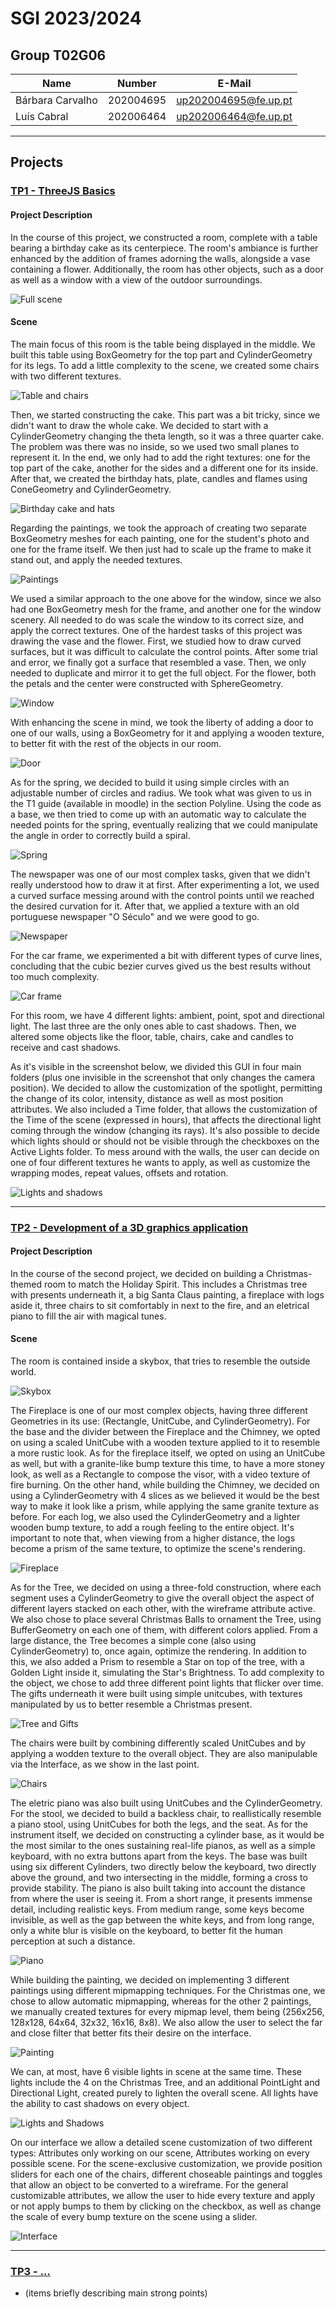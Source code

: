 # SGI 2023/2024

## Group T02G06
| Name             | Number    | E-Mail             |
| ---------------- | --------- | ------------------ |
| Bárbara Carvalho | 202004695 | up202004695@fe.up.pt |
| Luís Cabral      | 202006464 | up202006464@fe.up.pt |

----

## Projects

### [TP1 - ThreeJS Basics](tp1)

#### Project Description

In the course of this project, we constructed a room, complete with a table bearing a birthday cake as its centerpiece. The room's ambiance is further enhanced by the addition of frames adorning the walls, alongside a vase containing a flower. Additionally, the room has other objects, such as a door as well as a window with a view of the outdoor surroundings.

![Full scene](tp1/Screenshots/full_scene.jpg)

#### Scene

The main focus of this room is the table being displayed in the middle. We built this table using BoxGeometry for the top part and CylinderGeometry for its legs.
To add a little complexity to the scene, we created some chairs with two different textures.

![Table and chairs](tp1/Screenshots/mesa_cadeiras.jpg)

Then, we started constructing the cake. This part was a bit tricky, since we didn't want to draw the whole cake. We decided to start with a CylinderGeometry changing the theta length, so it was a three quarter cake. The problem was there was no inside, so we used two small planes to represent it. In the end, we only had to add the right textures: one for the top part of the cake, another for the sides and a different one for its inside. 
After that, we created the birthday hats, plate, candles and flames using ConeGeometry and CylinderGeometry.

![Birthday cake and hats](tp1/Screenshots/bolo.jpg)

Regarding the paintings, we took the approach of creating two separate BoxGeometry meshes for each painting, one for the student's photo and one for the frame itself. We then just had to scale up the frame to make it stand out, and apply the needed textures. 

![Paintings](tp1/Screenshots/quadros.png)

We used a similar approach to the one above for the window, since we also had one BoxGeometry mesh for the frame, and another one for the window scenery. All needed to do was scale the window to its correct size, and apply the correct textures.
One of the hardest tasks of this project was drawing the vase and the flower. First, we studied how to draw curved surfaces, but it was difficult to calculate the control points. After some trial and error, we finally got a surface that resembled a vase. Then, we only needed to duplicate and mirror it to get the full object. For the flower, both the petals and the center were constructed with SphereGeometry.

![Window](tp1/Screenshots/janela.png)

With enhancing the scene in mind, we took the liberty of adding a door to one of our walls, using a BoxGeometry for it and applying a wooden texture, to better fit with the rest of the objects in our room.

![Door](tp1/Screenshots/porta.png)

As for the spring, we decided to build it using simple circles with an adjustable number of circles and radius. We took what was given to us in the T1 guide (available in moodle) in the section Polyline. Using the code as a base, we then tried to come up with an automatic way to calculate the needed points for the spring, eventually realizing that we could manipulate the angle in order to correctly build a spiral.

![Spring](tp1/Screenshots/mola.png)

The newspaper was one of our most complex tasks, given that we didn't really understood how to draw it at first. After experimenting a lot, we used a curved surface messing around with the control points until we reached the desired curvation for it. After that, we applied a texture with an old portuguese newspaper "O Século" and we were good to go.


![Newspaper](tp1/Screenshots/jornal.png)

For the car frame, we experimented a bit with different types of curve lines, concluding that the cubic bezier curves gived us the best results without too much complexity.

![Car frame](tp1/Screenshots/carocha.jpg)

For this room, we have 4 different lights: ambient, point, spot and directional light. The last three are the only ones able to cast shadows. Then, we altered some objects like the floor, table, chairs, cake and candles to receive and cast shadows.

As it's visible in the screenshot below, we divided this GUI in four main folders (plus one invisible in the screenshot that only changes the camera position). We decided to allow the customization of the spotlight, permitting the change of its color, intensity, distance as well as most position attributes. We also included a Time folder, that allows the customization of the Time of the scene (expressed in hours), that affects the directional light coming through the window (changing its rays). It's also possible to decide which lights should or should not be visible through the checkboxes on the Active Lights folder. To mess around with the walls, the user can decide on one of four different textures he wants to apply, as well as customize the wrapping modes, repeat values, offsets and rotation.


![Lights and shadows](tp1/Screenshots/sombras.png)



-----

### [TP2 - Development of a 3D graphics application](tp2)

#### Project Description



In the course of the second project, we decided on building a Christmas-themed room to match the Holiday Spirit. This includes a Christmas tree with presents underneath it, a big Santa Claus painting, a fireplace with logs aside it, three chairs to sit comfortably in next to the fire, and an eletrical piano to fill the air with magical tunes.

#### Scene

The room is contained inside a skybox, that tries to resemble the outside world.

![Skybox](tp2/Screenshots/skybox.png)

The Fireplace is one of our most complex objects, having three different Geometries in its use: (Rectangle, UnitCube, and CylinderGeometry). For the base and the divider between the Fireplace and the Chimney, we opted on using a scaled UnitCube with a wooden texture applied to it to resemble a more rustic look. As for the fireplace itself, we opted on using an UnitCube as well, but with a granite-like bump texture this time, to have a more stoney look, as well as a Rectangle to compose the visor, with a video texture of fire burning. On the other hand, while building the Chimney, we decided on using a CylinderGeometry with 4 slices as we believed it would be the best way to make it look like a prism, while applying the same granite texture as before. For each log, we also used the CylinderGeometry and a lighter wooden bump texture, to add a rough feeling to the entire object. It's important to note that, when viewing from a higher distance, the logs become a prism of the same texture, to optimize the scene's rendering.

![Fireplace](tp2/Screenshots/fireplace.png)

As for the Tree, we decided on using a three-fold construction, where each segment uses a CylinderGeometry to 
give the overall object the aspect of different layers stacked on each other, with the wireframe attribute active. We also chose to place several Christmas Balls to ornament the Tree, using BufferGeometry on each one of them, with different colors applied. From a large distance, the Tree becomes a simple cone (also using CylinderGeometry) to, once again, optimize the rendering. In addition to this, we also added a Prism to resemble a Star on top of the tree, with a Golden Light inside it, simulating the Star's Brightness. To add complexity to the object, we chose to add three different point lights that flicker over time. The gifts underneath it were built using simple unitcubes, with textures manipulated by us to better resemble a Christmas present. 

![Tree and Gifts](tp2/Screenshots/tree_and_gifts.png)

The chairs were built by combining differently scaled UnitCubes and by applying a wodden texture to the overall object. They are also manipulable via the Interface, as we show in the last point. 

![Chairs](tp2/Screenshots/chairs.png)

The eletric piano was also built using UnitCubes and the CylinderGeometry. For the stool, we decided to build a backless chair, to reallistically resemble a piano stool, using UnitCubes for both the legs, and the seat. As for the instrument itself, we decided on constructing a cylinder base, as it would be the most similar to the ones sustaining real-life pianos, as well as a simple keyboard, with no extra buttons apart from the keys. The base was built using six different Cylinders, two directly below the keyboard, two directly above the ground, and two intersecting in the middle, forming a cross to provide stability.
The piano is also built taking into account the distance from where the user is seeing it. From a short range, it presents immense detail, including realistic keys. From medium range, some keys become invisible, as well as the gap between the white keys, and from long range, only a white blur is visible on the keyboard, to better fit the human perception at such a distance. 

![Piano](tp2/Screenshots/piano.png)

While building the painting, we decided on implementing 3 different paintings using different mipmapping techniques. For the Christmas one, we chose to allow automatic mipmapping, whereas for the other 2 paintings, we manually created textures for every mipmap level, them being (256x256, 128x128, 64x64, 32x32, 16x16, 8x8). We also allow the user to select the far and close filter that better fits their desire on the interface. 

![Painting](tp2/Screenshots/painting.png)

We can, at most, have 6 visible lights in scene at the same time. These lights include the 4 on the Christmas Tree, and an additional PointLight and Directional Light, created purely to lighten the overall scene. All lights have the ability to cast shadows on every object. 

![Lights and Shadows](tp2/Screenshots/light_and_shadows.png)

On our interface we allow a detailed scene customization of two different types: Attributes only working on our scene, Attributes working on every possible scene. 
For the scene-exclusive customization, we provide position sliders for each one of the chairs, different choseable paintings and toggles that allow an object to be converted to a wireframe. 
For the general customizable attributes, we allow the user to hide every texture and apply or not apply bumps to them by clicking on the checkbox, as well as change the scale of every bump texture on the scene using a slider. 

![Interface](tp2/Screenshots/interface.png)

----

### [TP3 - ...](tp3)
- (items briefly describing main strong points)


